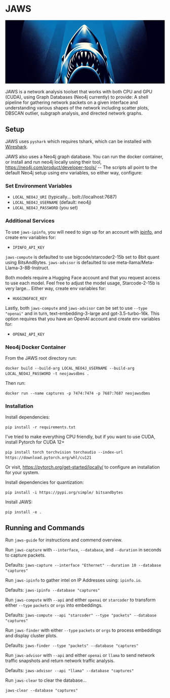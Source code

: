 # JAWS
![hehe](/assets/cover.jpg)

JAWS is a network analysis toolset that works with both CPU and GPU (CUDA), using Graph Databases (Neo4j currently) to provide: A shell pipeline for gathering network packets on a given interface and understanding various shapes of the network including scatter plots, DBSCAN outlier, subgraph analysis, and directed network graphs.


## Setup

JAWS uses `pyshark` which requires tshark, which can be installed with [Wireshark](https://www.wireshark.org/).

JAWS also uses a Neo4j graph database. You can run the docker container, or install and run neo4j locally using their tool, https://neo4j.com/product/developer-tools/ -- The scripts all point to the default Neo4j setup using env variables, so either way, configure:

### Set Environment Variables

- `LOCAL_NEO4J_URI` (typically... bolt://localhost:7687)
- `LOCAL_NEO4J_USERNAME` (default: neo4j)
- `LOCAL_NEO4J_PASSWORD` (you set)


### Additional Services

To use `jaws-ipinfo`, you will need to sign up for an account with [ipinfo](https://ipinfo.io/), and create env variables for:

- `IPINFO_API_KEY`

`jaws-compute` is defaulted to use bigcode/starcoder2-15b set to 8bit quant using BitsAndBytes.
`jaws-advisor` is defaulted to use meta-llama/Meta-Llama-3-8B-Instruct.

Both models require a Hugging Face account and that you request access to use each model. Feel free to adjust the model usage, Starcode-2-15b is very large... Either way, create env variables for:

- `HUGGINGFACE_KEY`

Lastly, both `jaws-compute` and `jaws-advisor` can be set to use `--type "openai"` and in turn, text-embedding-3-large and gpt-3.5-turbo-16k. This option requires that you have an OpenAI account and create env variables for: 

- `OPENAI_API_KEY`


### Neo4j Docker Container

From the JAWS root directory run: 

`docker build --build-arg LOCAL_NEO4J_USERNAME --build-arg LOCAL_NEO4J_PASSWORD -t neojawsdbms .` 


Then run: 

`docker run --name captures -p 7474:7474 -p 7687:7687 neojawsdbms`


### Installation

Install dependencies:

`pip install -r requirements.txt`


I've tried to make everything CPU friendly, but if you want to use CUDA, install Pytorch for CUDA 12+

`pip install torch torchvision torchaudio --index-url https://download.pytorch.org/whl/cu121`

Or visit, https://pytorch.org/get-started/locally/ to configure an installation for your system.


Install dependencies for quantization:

`pip install -i https://pypi.org/simple/ bitsandbytes`


Install JAWS:

`pip install -e .`


## Running and Commands

Run `jaws-guide` for instructions and commend overview.


Run `jaws-capture` with `--interface`, `--database`, and `--duration` in seconds to capture packets.

Defaults: `jaws-capture --interface "Ethernet" --duration 10 --database "captures"`


Run `jaws-ipinfo` to gather intel on IP Addresses using: `ipinfo.io`.

Defaults: `jaws-ipinfo --database "captures"`


Run `jaws-compute` with `--api` and either `openai` or `starcoder` to transform either `--type` `packets` or `orgs` into embeddings.

Defaults: `jaws-compute --api "starcoder" --type "packets" --database "captures"`


Run `jaws-finder` with either `--type` `packets` or `orgs` to process embeddings and display cluster plots.

Defaults: `jaws-finder --type "packets" --database "captures"`


Run `jaws-advisor` with `--api` and either `openai` or `llama` to send network traffic snapshots and return network traffic analysis.

Defaults: `jaws-advisor --api "llama" --database "captures"`


Run `jaws-clear` to clear the database...

`jaws-clear --database "captures"`
